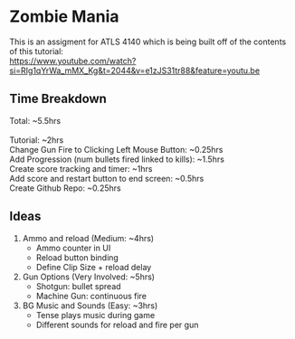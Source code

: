 # Zombie Mania
This is an assigment for ATLS 4140 which is being built off of the contents of this tutorial:  
https://www.youtube.com/watch?si=RIg1qYrWa_mMX_Kg&t=2044&v=e1zJS31tr88&feature=youtu.be


## Time Breakdown
Total: ~5.5hrs\
<br/>
Tutorial: ~2hrs  
Change Gun Fire to Clicking Left Mouse Button: ~0.25hrs  
Add Progression (num bullets fired linked to kills): ~1.5hrs  
Create score tracking and timer: ~1hrs  
Add score and restart button to end screen: ~0.5hrs  
Create Github Repo: ~0.25hrs  

## Ideas
1. Ammo and reload (Medium: ~4hrs)
   - Ammo counter in UI  
   - Reload button binding
   - Define Clip Size + reload delay 
2. Gun Options (Very Involved: ~5hrs)
   - Shotgun: bullet spread
   - Machine Gun: continuous fire
3. BG Music and Sounds (Easy: ~3hrs)
   - Tense plays music during game
   - Different sounds for reload and fire per gun
  
